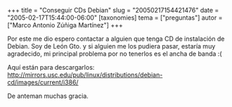 +++
title = "Conseguir CDs Debian"
slug = "20050217154421476"
date = "2005-02-17T15:44:00-06:00"
[taxonomies]
tema = ["preguntas"]
autor = ["Marco Antonio Zúñiga Martínez"]
+++

Por este me dio espero contactar a alguien que tenga CD de instalación
de Debian. Soy de León Gto. y si alguien me los pudiera pasar, estaría
muy agradecido, mi principal problema por no tenerlos es el ancha de
banda :(

<!-- more -->
Aquí están para descargarlos:
http://mirrors.usc.edu/pub/linux/distributions/debian-cd/images/current/i386/

De anteman muchas gracia.
